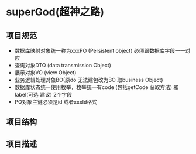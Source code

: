 # superGod(超神之路)

## 项目规范
* 数据库映射对象统一称为xxxPO (Persistent object) 必须跟数据库字段一一对应
* 查询对象DTO (data transmission Object) 
* 展示对象VO (view Object)  
* 业务逻辑处理对象BO(原do 无法建包改为BO 取business Object)
* 数据库状态统一使用枚举，枚举统一有code (包括getCode 获取方法) 和 label(可选 建议) 2个字段
* PO对象主键必须是id 或者xxxId格式

## 项目结构


## 项目描述